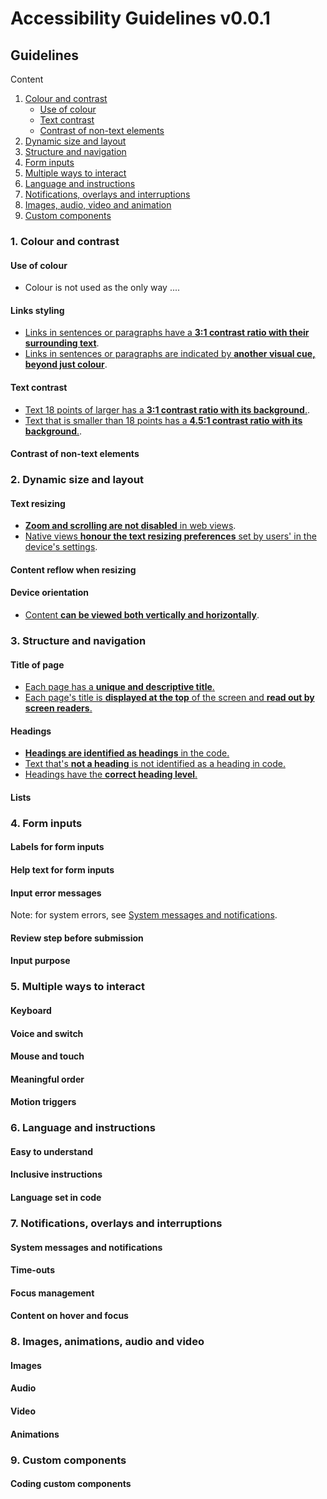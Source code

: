 # Accessibility Guidelines v0.0.1

## Guidelines

Content
1. [Colour and contrast](#1-colour-and-contrast)
   * [Use of colour](#use-of-colour)
   * [Text contrast](#text-contrast)
   * [Contrast of non-text elements](#contrast-of-non-text-elements)
2. [Dynamic size and layout](#2-dynamic-size-and-layout)
3. [Structure and navigation](#3-structure-and-navigation)
4. [Form inputs](#4-form-inputs)
5. [Multiple ways to interact](#5-multiple-ways-to-interact)
6. [Language and instructions](#6-language-and-instructions)
7. [Notifications, overlays and interruptions](#7-notifications-overlays-and-interruptions)
8. [Images, audio, video and animation](#8-images-animations-audio-and-video)
9.  [Custom components](#9-custom-components)

### 1. Colour and contrast

#### Use of colour

* Colour is not used as the only way ....

#### Links styling

* [Links in sentences or paragraphs have a **3:1 contrast ratio with their surrounding text**](https://www.tesco.com).
* [Links in sentences or paragraphs are indicated by **another visual cue, beyond just colour**](https://www.tesco.com).

#### Text contrast

* [Text 18 points of larger has a **3:1 contrast ratio with its background**.](https://www.tesco.com).
* [Text that is smaller than 18 points has a **4.5:1 contrast ratio with its background**.](https://www.tesco.com).
<!-- Include 'bold' -->

#### Contrast of non-text elements



### 2. Dynamic size and layout

#### Text resizing

* [**Zoom and scrolling are not disabled** in web views](https://www.tesco.com).
* [Native views **honour the text resizing preferences** set by users' in the device's settings](https://www.tesco.com).

#### Content reflow when resizing

#### Device orientation

* [Content **can be viewed both vertically and horizontally**](https://www.tesco.com).

### 3. Structure and navigation

#### Title of page

* [Each page has a **unique and descriptive title**.](https://www.tesco.com)
* [Each page's title is **displayed at the top** of the screen and **read out by screen readers**.](https://www.tesco.com)

#### Headings

* [**Headings are identified as headings** in the code.](https://www.tesco.com)
* [Text that's **not a heading** is not identified as a heading in code.](https://www.tesco.com)
* [Headings have the **correct heading level**.](https://www.tesco.com)

#### Lists

### 4. Form inputs

#### Labels for form inputs

#### Help text for form inputs

#### Input error messages

Note: for system errors, see [System messages and notifications](#system-messages-and-notifications).

#### Review step before submission

#### Input purpose

### 5. Multiple ways to interact

#### Keyboard

#### Voice and switch

#### Mouse and touch

#### Meaningful order

#### Motion triggers

### 6. Language and instructions

#### Easy to understand

#### Inclusive instructions

#### Language set in code

### 7. Notifications, overlays and interruptions

#### System messages and notifications

#### Time-outs

#### Focus management

#### Content on hover and focus

### 8. Images, animations, audio and video

#### Images

#### Audio

#### Video

#### Animations

### 9. Custom components

#### Coding custom components





